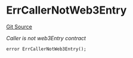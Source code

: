 # ErrCallerNotWeb3Entry
[Git Source](https://github.com/Crossbell-Box/Crossbell-Contracts/blob/3060ff9b47459c3bc54ac39115cb04b01451f340/contracts/libraries/Error.sol)

*Caller is not web3Entry contract*


```solidity
error ErrCallerNotWeb3Entry();
```

